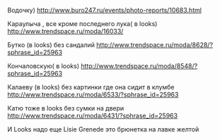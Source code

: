 Водочку)
http://www.buro247.ru/events/photo-reports/10683.html
 
 
Караулыча , все кроме последнего лука( в looks)
http://www.trendspace.ru/moda/16033/
 
 
Бутко (в looks)
без сандалий 
http://www.trendspace.ru/moda/8628/?sphrase_id=25963
 
 
Кончаловскую( в looks)
http://www.trendspace.ru/moda/8548/?sphrase_id=25963
 
 
Калаеву (в looks) без картинки где она сидит в клумбе 
http://www.trendspace.ru/moda/6533/?sphrase_id=25963
 
 
Катю тоже в looks без сумки на двери
http://www.trendspace.ru/moda/6431/?sphrase_id=25963
 
 
И Looks надо еще Lisie Grenede
это брюнетка на лавке желтой 